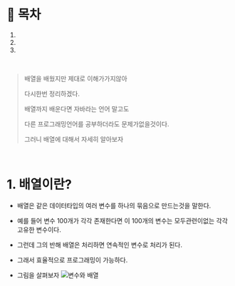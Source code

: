 # 🔖 목차
1.
2.
3.

<br/>

> 배열을 배웠지만 제대로 이해가가지않아
>  
> 다시한번 정리하겠다. 
> 
> 배열까지 배운다면 자바라는 언어 말고도 
> 
> 다른 프로그래밍언어를 공부하더라도 문제가없을것이다.
> 
> 그러니 배열에 대해서 자세히 알아보자

<br/>

 # 1. 배열이란?
 - 배열은 같은 데이터타입의 여러 변수를 하나의 묶음으로 만드는것을 말한다.

  - 예를 들어 변수 100개가 각각 존재한다면 이 100개의 변수는 모두관련이없는 각각고유한 변수이다.
  - 그런데 그의 반해 배열은 처리하면 연속적인 변수로 처리가 된다. 
  - 그래서 효율적으로 프로그래밍이 가능하다.

- 그림을 살펴보자
![변수와 배열](https://blog.kakaocdn.net/dn/FZQWf/btq8L8PuMUf/SXs3ak9TtlsrKg9BeAl7vK/img.png)

